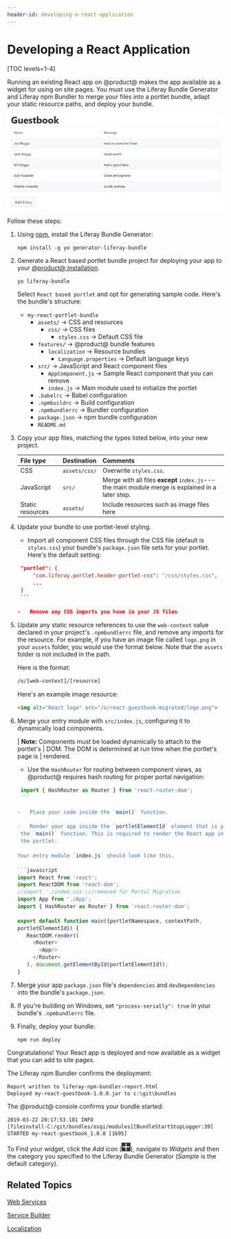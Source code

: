 ```yaml
---
header-id: developing-a-react-application
---
```


# Developing a React Application

[TOC levels=1-4]

Running an existing React app on @product@ makes the app available as a 
widget for using on site pages. You must use the Liferay Bundle Generator and
Liferay npm Bundler to merge your files into a portlet bundle, adapt your static
resource paths, and deploy your bundle. 

![Figure 1: Apps like this Guestbook app are easy to migrate to @product@.](../../../images/appdev-react-app-migrated.png)

Follow these steps:

1.  Using [npm](https://www.npmjs.com/), install the Liferay Bundle Generator:

        npm install -g yo generator-liferay-bundle

2.  Generate a React based portlet bundle project for deploying your app to 
    your 
    [@product@ installation](/deployment/docs/installing-product). 

        yo liferay-bundle

    Select `React based portlet` and opt for generating sample code. Here's the 
    bundle's structure: 

    -   `my-react-portlet-bundle`
        -   `assets/` &rarr; CSS and resources
            -   `css/` &rarr; CSS files
                - `styles.css` &rarr; Default CSS file
        -   `features/` &rarr; @product@ bundle features
            -   `localization` &rarr; Resource bundles
                -   `Language.properties` &rarr; Default language keys
        -   `src/` &rarr; JavaScript and React component files
            -   `AppComponent.js` &rarr; Sample React component that you can remove
            -   `index.js` &rarr; Main module used to initialize the portlet
        -   `.babelrc` &rarr; Babel configuration
        -   `.npmbuildrc` &rarr; Build configuration
        -   `.npmbundlerrc` &rarr; Bundler configuration
        -   `package.json` &rarr; npm bundle configuration
        -   `README.md`

3.  Copy your app files, matching the types listed below, into your new project.

    | File type | Destination | Comments |
    | --------- | ----------- | -------- |
    | CSS  | `assets/css/` | Overwrite `styles.css`. |
    | JavaScript | `src/` |  Merge with all files **except** `index.js`---the main module merge is explained in a later step. |
    | Static resources | `assets/` |  Include resources such as image files here |

4.  Update your bundle to use portlet-level styling.

    -   Import all component CSS files through the CSS file (default is 
        `styles.css`) your bundle's `package.json` file sets for your portlet.
        Here's the default setting:

       ```json
        "portlet": {
		    "com.liferay.portlet.header-portlet-css": "/css/styles.css",
            ...
        }
        ```

    -   Remove any CSS imports you have in your JS files

5.  Update any static resource references to use the `web-context` value 
    declared in your project's `.npmbundlerrc`  file, and remove any imports for 
    the resource. For example, if you have an image file called `logo.png` in your 
    `assets` folder, you would use the format below. Note that the `assets` 
    folder is not included in the path.

    Here is the format:
 
    ```html
    /o/[web-context]/[resource]
    ```

    Here's an example image resource:

    ```html
    <img alt="React logo" src="/o/react-guestbook-migrated/logo.png">
    ```

6.  Merge your entry module with `src/index.js`, configuring it to dynamically 
    load components. 

    | **Note:** Components must be loaded dynamically to attach to the portlet's
    | DOM. The DOM is determined at run time when the portlet's page is
    | rendered. 

    -   Use the `HashRouter` for routing between component views, as @product@ 
        requires hash routing for proper portal navigation:
 
       ```javascript
        import { HashRouter as Router } from 'react-router-dom';
        ```

    -   Place your code inside the `main()` function.

    -   Render your app inside the `portletElementId` element that is passed in 
        the `main()` function. This is required to render the React app inside
        the portlet.

    Your entry module `index.js` should look like this. 

    ```javascript
    import React from 'react';
    import ReactDOM from 'react-dom';
    //import './index.css';//removed for Portal Migration
    import App from './App';
    import { HashRouter as Router } from 'react-router-dom';

    export default function main({portletNamespace, contextPath, 
    portletElementId}) {
          ReactDOM.render((
            <Router>
              <App/>
            </Router>
          ), document.getElementById(portletElementId));
    }
    ```

7.  Merge your app `package.json` file's `dependencies` and `devDependencies` 
    into the bundle's `package.json`.

8.  If you're building on Windows, set `"process-serially": true` in your 
    bundle's `.npmbundlerrc` file. 
 
9.  Finally, deploy your bundle:

        npm run deploy

Congratulations! Your React app is deployed and now available as a widget that 
you can add to site pages. 

The Liferay npm Bundler confirms the deployment:

    Report written to liferay-npm-bundler-report.html
    Deployed my-react-guestbook-1.0.0.jar to c:\git\bundles

The @product@ console confirms your bundle started: 

    2019-03-22 20:17:53.181 INFO  
    [fileinstall-C:/git/bundles/osgi/modules][BundleStartStopLogger:39] 
    STARTED my-react-guestbook_1.0.0 [1695]

To Find your widget, click the *Add* icon 
(![Add](../../../images/icon-add-app.png)), 
navigate to *Widgets* and then the category you specified to the Liferay Bundle 
Generator (*Sample* is the default category). 

## Related Topics

[Web Services](/docs/7-2/appdev/-/knowledge_base/appdev/web-services)

[Service Builder](/docs/7-2/frameworks/-/knowledge_base/frameworks/service-builder)

[Localization](/docs/7-2/frameworks/-/knowledge_base/frameworks/localization)
